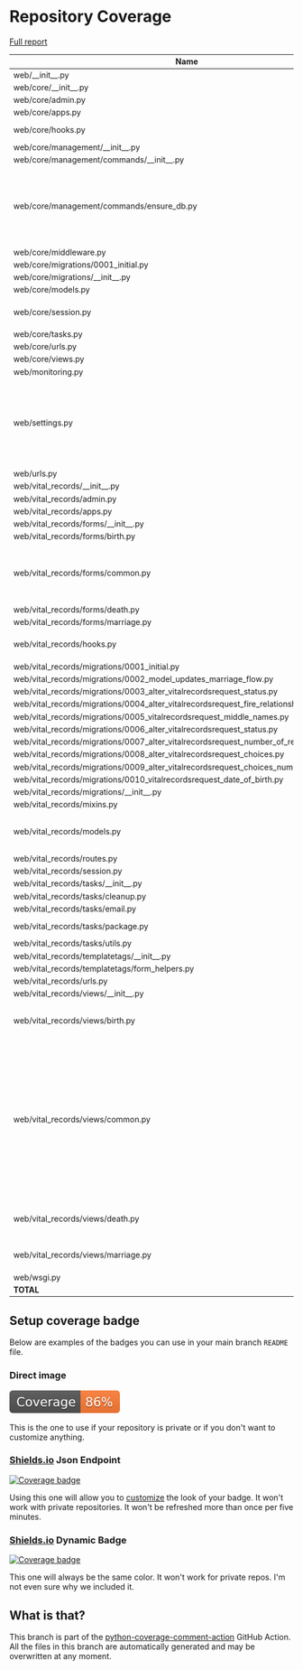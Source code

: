 # Repository Coverage

[Full report](https://htmlpreview.github.io/?https://github.com/Office-of-Digital-Services/cdt-ods-disaster-recovery/blob/python-coverage-comment-action-data/htmlcov/index.html)

| Name                                                                                            |    Stmts |     Miss |   Branch |   BrPart |   Cover |   Missing |
|------------------------------------------------------------------------------------------------ | -------: | -------: | -------: | -------: | ------: | --------: |
| web/\_\_init\_\_.py                                                                             |        5 |        2 |        0 |        0 |     60% |       5-7 |
| web/core/\_\_init\_\_.py                                                                        |        0 |        0 |        0 |        0 |    100% |           |
| web/core/admin.py                                                                               |       24 |       13 |        2 |        0 |     42% |     21-39 |
| web/core/apps.py                                                                                |        5 |        0 |        0 |        0 |    100% |           |
| web/core/hooks.py                                                                               |       11 |        4 |        0 |        0 |     64% |9-10, 14-15 |
| web/core/management/\_\_init\_\_.py                                                             |        0 |        0 |        0 |        0 |    100% |           |
| web/core/management/commands/\_\_init\_\_.py                                                    |        0 |        0 |        0 |        0 |    100% |           |
| web/core/management/commands/ensure\_db.py                                                      |      183 |        4 |       42 |        4 |     96% |73, 87-89, 99, 103->exit, 230->232, 306->310 |
| web/core/middleware.py                                                                          |        9 |        1 |        2 |        1 |     82% |        19 |
| web/core/migrations/0001\_initial.py                                                            |        7 |        0 |        0 |        0 |    100% |           |
| web/core/migrations/\_\_init\_\_.py                                                             |        0 |        0 |        0 |        0 |    100% |           |
| web/core/models.py                                                                              |        8 |        0 |        0 |        0 |    100% |           |
| web/core/session.py                                                                             |       25 |        5 |        4 |        2 |     76% |13-19, 25-26, 33 |
| web/core/tasks.py                                                                               |       15 |        2 |        0 |        0 |     87% |    60, 64 |
| web/core/urls.py                                                                                |        5 |        0 |        0 |        0 |    100% |           |
| web/core/views.py                                                                               |        9 |        0 |        2 |        0 |    100% |           |
| web/monitoring.py                                                                               |       12 |        0 |        4 |        0 |    100% |           |
| web/settings.py                                                                                 |      108 |        6 |       14 |        7 |     89% |52, 54, 56, 127->131, 139->142, 151, 267-268 |
| web/urls.py                                                                                     |       16 |        7 |        2 |        1 |     56% |     31-39 |
| web/vital\_records/\_\_init\_\_.py                                                              |        0 |        0 |        0 |        0 |    100% |           |
| web/vital\_records/admin.py                                                                     |        6 |        0 |        0 |        0 |    100% |           |
| web/vital\_records/apps.py                                                                      |        5 |        0 |        0 |        0 |    100% |           |
| web/vital\_records/forms/\_\_init\_\_.py                                                        |        0 |        0 |        0 |        0 |    100% |           |
| web/vital\_records/forms/birth.py                                                               |       24 |        0 |        0 |        0 |    100% |           |
| web/vital\_records/forms/common.py                                                              |       95 |        0 |       14 |        3 |     97% |194->exit, 298->301, 301->303 |
| web/vital\_records/forms/death.py                                                               |       30 |        0 |        0 |        0 |    100% |           |
| web/vital\_records/forms/marriage.py                                                            |       21 |        0 |        0 |        0 |    100% |           |
| web/vital\_records/hooks.py                                                                     |       16 |        6 |        0 |        0 |     62% |10-11, 15-16, 20-21 |
| web/vital\_records/migrations/0001\_initial.py                                                  |        7 |        0 |        0 |        0 |    100% |           |
| web/vital\_records/migrations/0002\_model\_updates\_marriage\_flow.py                           |        4 |        0 |        0 |        0 |    100% |           |
| web/vital\_records/migrations/0003\_alter\_vitalrecordsrequest\_status.py                       |        5 |        0 |        0 |        0 |    100% |           |
| web/vital\_records/migrations/0004\_alter\_vitalrecordsrequest\_fire\_relationship.py           |        4 |        0 |        0 |        0 |    100% |           |
| web/vital\_records/migrations/0005\_vitalrecordsrequest\_middle\_names.py                       |        4 |        0 |        0 |        0 |    100% |           |
| web/vital\_records/migrations/0006\_alter\_vitalrecordsrequest\_status.py                       |        5 |        0 |        0 |        0 |    100% |           |
| web/vital\_records/migrations/0007\_alter\_vitalrecordsrequest\_number\_of\_records.py          |        4 |        0 |        0 |        0 |    100% |           |
| web/vital\_records/migrations/0008\_alter\_vitalrecordsrequest\_choices.py                      |        4 |        0 |        0 |        0 |    100% |           |
| web/vital\_records/migrations/0009\_alter\_vitalrecordsrequest\_choices\_number\_of\_records.py |        4 |        0 |        0 |        0 |    100% |           |
| web/vital\_records/migrations/0010\_vitalrecordsrequest\_date\_of\_birth.py                     |        4 |        0 |        0 |        0 |    100% |           |
| web/vital\_records/migrations/\_\_init\_\_.py                                                   |        0 |        0 |        0 |        0 |    100% |           |
| web/vital\_records/mixins.py                                                                    |       74 |        2 |       12 |        1 |     94% |     13-14 |
| web/vital\_records/models.py                                                                    |       86 |        6 |        4 |        0 |     93% |87, 91, 95, 99, 103, 107 |
| web/vital\_records/routes.py                                                                    |       27 |        0 |        0 |        0 |    100% |           |
| web/vital\_records/session.py                                                                   |       26 |        0 |        6 |        0 |    100% |           |
| web/vital\_records/tasks/\_\_init\_\_.py                                                        |        0 |        0 |        0 |        0 |    100% |           |
| web/vital\_records/tasks/cleanup.py                                                             |       68 |        0 |       18 |        0 |    100% |           |
| web/vital\_records/tasks/email.py                                                               |       34 |        0 |        0 |        0 |    100% |           |
| web/vital\_records/tasks/package.py                                                             |      178 |        0 |       10 |        1 |     99% |  284->288 |
| web/vital\_records/tasks/utils.py                                                               |        7 |        0 |        0 |        0 |    100% |           |
| web/vital\_records/templatetags/\_\_init\_\_.py                                                 |        0 |        0 |        0 |        0 |    100% |           |
| web/vital\_records/templatetags/form\_helpers.py                                                |       10 |       10 |        2 |        0 |      0% |      1-13 |
| web/vital\_records/urls.py                                                                      |        4 |        0 |        0 |        0 |    100% |           |
| web/vital\_records/views/\_\_init\_\_.py                                                        |        0 |        0 |        0 |        0 |    100% |           |
| web/vital\_records/views/birth.py                                                               |       58 |       33 |        0 |        0 |     43% |16-28, 36-47, 54-60, 71-90 |
| web/vital\_records/views/common.py                                                              |      162 |       44 |       10 |        1 |     72% |61-64, 88-93, 96-99, 109-113, 116-123, 163-171, 183-191, 199, 228-230, 234-245 |
| web/vital\_records/views/death.py                                                               |       71 |       25 |        0 |        0 |     65% |16-28, 36-48, 68-74, 85-95 |
| web/vital\_records/views/marriage.py                                                            |       39 |       26 |        0 |        0 |     33% |10-36, 44-57, 64-70 |
| web/wsgi.py                                                                                     |        6 |        6 |        0 |        0 |      0% |      8-16 |
|                                                                                       **TOTAL** | **1534** |  **202** |  **148** |   **21** | **86%** |           |


## Setup coverage badge

Below are examples of the badges you can use in your main branch `README` file.

### Direct image

[![Coverage badge](https://raw.githubusercontent.com/Office-of-Digital-Services/cdt-ods-disaster-recovery/python-coverage-comment-action-data/badge.svg)](https://htmlpreview.github.io/?https://github.com/Office-of-Digital-Services/cdt-ods-disaster-recovery/blob/python-coverage-comment-action-data/htmlcov/index.html)

This is the one to use if your repository is private or if you don't want to customize anything.

### [Shields.io](https://shields.io) Json Endpoint

[![Coverage badge](https://img.shields.io/endpoint?url=https://raw.githubusercontent.com/Office-of-Digital-Services/cdt-ods-disaster-recovery/python-coverage-comment-action-data/endpoint.json)](https://htmlpreview.github.io/?https://github.com/Office-of-Digital-Services/cdt-ods-disaster-recovery/blob/python-coverage-comment-action-data/htmlcov/index.html)

Using this one will allow you to [customize](https://shields.io/endpoint) the look of your badge.
It won't work with private repositories. It won't be refreshed more than once per five minutes.

### [Shields.io](https://shields.io) Dynamic Badge

[![Coverage badge](https://img.shields.io/badge/dynamic/json?color=brightgreen&label=coverage&query=%24.message&url=https%3A%2F%2Fraw.githubusercontent.com%2FOffice-of-Digital-Services%2Fcdt-ods-disaster-recovery%2Fpython-coverage-comment-action-data%2Fendpoint.json)](https://htmlpreview.github.io/?https://github.com/Office-of-Digital-Services/cdt-ods-disaster-recovery/blob/python-coverage-comment-action-data/htmlcov/index.html)

This one will always be the same color. It won't work for private repos. I'm not even sure why we included it.

## What is that?

This branch is part of the
[python-coverage-comment-action](https://github.com/marketplace/actions/python-coverage-comment)
GitHub Action. All the files in this branch are automatically generated and may be
overwritten at any moment.